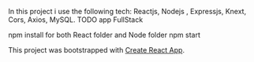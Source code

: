 In this project i use the following tech: Reactjs, Nodejs , Expressjs, Knext, Cors, Axios, MySQL.
TODO app FullStack 

npm install for both React folder and Node folder 
npm start 




This project was bootstrapped with [Create React App](https://github.com/facebook/create-react-app).
